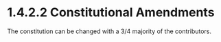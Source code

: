 # 1.4.2.2 Constitutional Amendments

The constitution can be changed with a 3/4 majority of the contributors.
